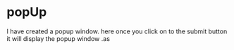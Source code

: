 # popUp
I have created a popup window. here once you click on to the submit button it will display the popup window .as 
